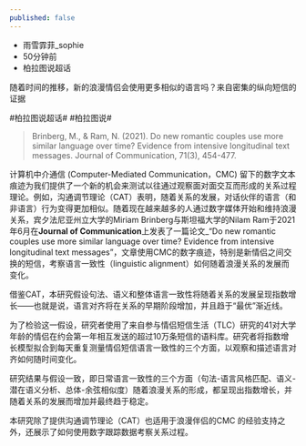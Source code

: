 ```yaml
---
published: false
---
```

- 雨雪霏菲_sophie
- 50分钟前 
- 柏拉图说超话


随着时间的推移，新的浪漫情侣会使用更多相似的语言吗？来自密集的纵向短信的证据 

#柏拉图说超话# #柏拉图说#

> Brinberg, M., & Ram, N. (2021). Do new romantic couples use more similar language over time? Evidence from intensive longitudinal text messages. Journal of Communication, 71(3), 454-477.

计算机中介通信 (Computer-Mediated Communication，CMC) 留下的数字文本痕迹为我们提供了一个新的机会来测试以往通过观察面对面交互而形成的关系过程理论。例如，沟通调节理论（CAT）表明，随着关系的发展，对话伙伴的语言（和非语言）行为变得更加相似。随着现在越来越多的人通过数字媒体开始和维持浪漫关系，宾夕法尼亚州立大学的Miriam Brinberg与斯坦福大学的Nilam Ram于2021年6月在**Journal of Communication**上发表了一篇论文_“Do new romantic couples use more similar language over time? Evidence from intensive longitudinal text messages”，文章使用CMC的数字痕迹，特别是新情侣之间交换的短信，考察语言一致性（linguistic alignment）如何随着浪漫关系的发展而变化。

借鉴CAT，本研究假设句法、语义和整体语言一致性将随着关系的发展呈现指数增长——也就是说，语言对齐将在关系的早期阶段增加，并且趋于“最优”渐近线。

为了检验这一假设，研究者使用了来自参与情侣短信生活（TLC）研究的41对大学年龄的情侣在约会第一年相互发送的超过10万条短信的语料库。研究者将指数增长模型拟合到每天重复测量情侣短信语言一致性的三个方面，以观察和描述语言对齐如何随时间变化。

研究结果与假设一致，即日常语言一致性的三个方面（句法-语言风格匹配、语义-潜在语义分析、总体-余弦相似度）随着浪漫关系的形成，都呈现出指数增长，并随着关系的发展而增加并最终趋于稳定。

本研究除了提供沟通调节理论（CAT）也适用于浪漫伴侣的CMC 的经验支持之外，还展示了如何使用数字跟踪数据考察关系过程。


